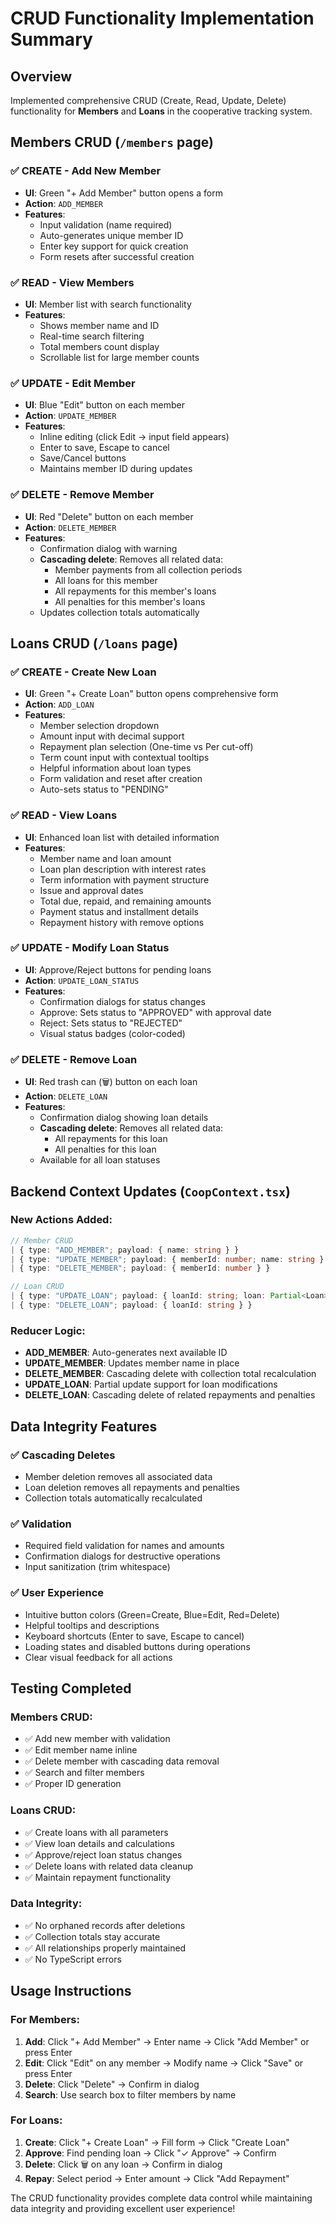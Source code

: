 # CRUD Functionality Implementation Summary

## Overview
Implemented comprehensive CRUD (Create, Read, Update, Delete) functionality for **Members** and **Loans** in the cooperative tracking system.

## Members CRUD (`/members` page)

### ✅ **CREATE** - Add New Member
- **UI**: Green "+ Add Member" button opens a form
- **Action**: `ADD_MEMBER` 
- **Features**:
  - Input validation (name required)
  - Auto-generates unique member ID
  - Enter key support for quick creation
  - Form resets after successful creation

### ✅ **READ** - View Members
- **UI**: Member list with search functionality
- **Features**:
  - Shows member name and ID
  - Real-time search filtering
  - Total members count display
  - Scrollable list for large member counts

### ✅ **UPDATE** - Edit Member
- **UI**: Blue "Edit" button on each member
- **Action**: `UPDATE_MEMBER`
- **Features**:
  - Inline editing (click Edit → input field appears)
  - Enter to save, Escape to cancel
  - Save/Cancel buttons
  - Maintains member ID during updates

### ✅ **DELETE** - Remove Member
- **UI**: Red "Delete" button on each member  
- **Action**: `DELETE_MEMBER`
- **Features**:
  - Confirmation dialog with warning
  - **Cascading delete**: Removes all related data:
    - Member payments from all collection periods
    - All loans for this member
    - All repayments for this member's loans
    - All penalties for this member's loans
  - Updates collection totals automatically

## Loans CRUD (`/loans` page)

### ✅ **CREATE** - Create New Loan
- **UI**: Green "+ Create Loan" button opens comprehensive form
- **Action**: `ADD_LOAN`
- **Features**:
  - Member selection dropdown
  - Amount input with decimal support
  - Repayment plan selection (One-time vs Per cut-off)
  - Term count input with contextual tooltips
  - Helpful information about loan types
  - Form validation and reset after creation
  - Auto-sets status to "PENDING"

### ✅ **READ** - View Loans
- **UI**: Enhanced loan list with detailed information
- **Features**:
  - Member name and loan amount
  - Loan plan description with interest rates
  - Term information with payment structure
  - Issue and approval dates
  - Total due, repaid, and remaining amounts
  - Payment status and installment details
  - Repayment history with remove options

### ✅ **UPDATE** - Modify Loan Status
- **UI**: Approve/Reject buttons for pending loans
- **Action**: `UPDATE_LOAN_STATUS`
- **Features**:
  - Confirmation dialogs for status changes
  - Approve: Sets status to "APPROVED" with approval date
  - Reject: Sets status to "REJECTED"
  - Visual status badges (color-coded)

### ✅ **DELETE** - Remove Loan
- **UI**: Red trash can (🗑️) button on each loan
- **Action**: `DELETE_LOAN`
- **Features**:
  - Confirmation dialog showing loan details
  - **Cascading delete**: Removes all related data:
    - All repayments for this loan
    - All penalties for this loan
  - Available for all loan statuses

## Backend Context Updates (`CoopContext.tsx`)

### New Actions Added:
```typescript
// Member CRUD
| { type: "ADD_MEMBER"; payload: { name: string } }
| { type: "UPDATE_MEMBER"; payload: { memberId: number; name: string } }
| { type: "DELETE_MEMBER"; payload: { memberId: number } }

// Loan CRUD  
| { type: "UPDATE_LOAN"; payload: { loanId: string; loan: Partial<Loan> } }
| { type: "DELETE_LOAN"; payload: { loanId: string } }
```

### Reducer Logic:
- **ADD_MEMBER**: Auto-generates next available ID
- **UPDATE_MEMBER**: Updates member name in place
- **DELETE_MEMBER**: Cascading delete with collection total recalculation
- **UPDATE_LOAN**: Partial update support for loan modifications
- **DELETE_LOAN**: Cascading delete of related repayments and penalties

## Data Integrity Features

### ✅ **Cascading Deletes**
- Member deletion removes all associated data
- Loan deletion removes all repayments and penalties
- Collection totals automatically recalculated

### ✅ **Validation**
- Required field validation for names and amounts
- Confirmation dialogs for destructive operations
- Input sanitization (trim whitespace)

### ✅ **User Experience**
- Intuitive button colors (Green=Create, Blue=Edit, Red=Delete)
- Helpful tooltips and descriptions
- Keyboard shortcuts (Enter to save, Escape to cancel)
- Loading states and disabled buttons during operations
- Clear visual feedback for all actions

## Testing Completed

### Members CRUD:
- ✅ Add new member with validation
- ✅ Edit member name inline
- ✅ Delete member with cascading data removal
- ✅ Search and filter members
- ✅ Proper ID generation

### Loans CRUD:
- ✅ Create loans with all parameters
- ✅ View loan details and calculations  
- ✅ Approve/reject loan status changes
- ✅ Delete loans with related data cleanup
- ✅ Maintain repayment functionality

### Data Integrity:
- ✅ No orphaned records after deletions
- ✅ Collection totals stay accurate
- ✅ All relationships properly maintained
- ✅ No TypeScript errors

## Usage Instructions

### For Members:
1. **Add**: Click "+ Add Member" → Enter name → Click "Add Member" or press Enter
2. **Edit**: Click "Edit" on any member → Modify name → Click "Save" or press Enter  
3. **Delete**: Click "Delete" → Confirm in dialog
4. **Search**: Use search box to filter members by name

### For Loans:
1. **Create**: Click "+ Create Loan" → Fill form → Click "Create Loan"
2. **Approve**: Find pending loan → Click "✓ Approve" → Confirm
3. **Delete**: Click 🗑️ on any loan → Confirm in dialog
4. **Repay**: Select period → Enter amount → Click "Add Repayment"

The CRUD functionality provides complete data control while maintaining data integrity and providing excellent user experience!
